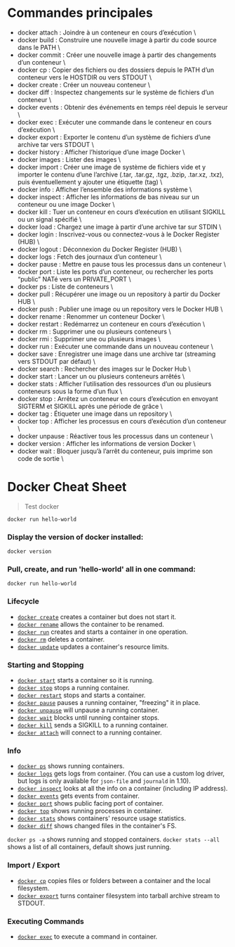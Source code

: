 # Commandes principales

- docker attach : Joindre à un conteneur en cours d’exécution \
- docker build : Construire une nouvelle image à partir du code source dans le PATH \
- docker commit : Créer une nouvelle image à partir des changements d’un conteneur \
- docker cp : Copier des fichiers ou des dossiers depuis le PATH d’un conteneur vers le HOSTDIR ou vers STDOUT \
- docker create : Créer un nouveau conteneur \
- docker diff : Inspectez changements sur le système de fichiers d’un conteneur \
- docker events : Obtenir des événements en temps réel depuis le serveur \
- docker exec : Exécuter une commande dans le conteneur en cours d’exécution \
- docker export : Exporter le contenu d’un système de fichiers d’une archive tar vers STDOUT \
- docker history : Afficher l’historique d’une image Docker \
- docker images : Lister des images \
- docker import : Créer une image de système de fichiers vide et y importer le contenu d’une l’archive (.tar, .tar.gz, .tgz, .bzip, .tar.xz, .txz), puis éventuellement y ajouter une étiquette (tag) \
- docker info : Afficher l’ensemble des informations système \
- docker inspect : Afficher les informations de bas niveau sur un conteneur ou une image Docker \
- docker kill : Tuer un conteneur en cours d’exécution en utilisant SIGKILL ou un signal spécifié \
- docker load : Chargez une image à partir d’une archive tar sur STDIN \
- docker login : Inscrivez-vous ou connectez-vous à le Docker Register (HUB) \
- docker logout : Déconnexion du Docker Register (HUB) \
- docker logs : Fetch des journaux d’un conteneur \
- docker pause : Mettre en pause tous les processus dans un conteneur \
- docker port : Liste les ports d’un conteneur, ou rechercher les ports “public” NATé vers un PRIVATE_PORT \
- docker ps : Liste de conteneurs \
- docker pull : Récupérer une image ou un repository à partir du Docker HUB \
- docker push : Publier une image ou un repository vers le Docker HUB \
- docker rename : Renommer un conteneur Docker \
- docker restart : Redémarrez un conteneur en cours d’exécution \
- docker rm : Supprimer une ou plusieurs conteneurs \
- docker rmi : Supprimer une ou plusieurs images \
- docker run : Exécuter une commande dans un nouveau conteneur \
- docker save : Enregistrer une image dans une archive tar (streaming vers STDOUT par défaut) \
- docker search : Rechercher des images sur le Docker Hub \
- docker start : Lancer un ou plusieurs conteneurs arrêtés \
- docker stats : Afficher l’utilisation des ressources d’un ou plusieurs conteneurs sous la forme d’un flux \
- docker stop : Arrêtez un conteneur en cours d’exécution en envoyant SIGTERM et SIGKILL après une période de grâce \
- docker tag : Étiqueter une image dans un repository \
- docker top : Afficher les processus en cours d’exécution d’un conteneur \
- docker unpause : Réactiver tous les processus dans un conteneur \
- docker version : Afficher les informations de version Docker \
- docker wait : Bloquer jusqu’à l’arrêt du conteneur, puis imprime son code de sortie \


# Docker Cheat Sheet
> Test docker

`docker run hello-world`

### Display the version of docker installed:
```docker version```

### Pull, create, and run 'hello-world' all in one command:
```docker run hello-world```

### Lifecycle

* [`docker create`](https://docs.docker.com/engine/reference/commandline/create) creates a container but does not start it.
* [`docker rename`](https://docs.docker.com/engine/reference/commandline/rename/) allows the container to be renamed.
* [`docker run`](https://docs.docker.com/engine/reference/commandline/run) creates and starts a container in one operation.
* [`docker rm`](https://docs.docker.com/engine/reference/commandline/rm) deletes a container.
* [`docker update`](https://docs.docker.com/engine/reference/commandline/update/) updates a container's resource limits.

### Starting and Stopping

* [`docker start`](https://docs.docker.com/engine/reference/commandline/start) starts a container so it is running.
* [`docker stop`](https://docs.docker.com/engine/reference/commandline/stop) stops a running container.
* [`docker restart`](https://docs.docker.com/engine/reference/commandline/restart) stops and starts a container.
* [`docker pause`](https://docs.docker.com/engine/reference/commandline/pause/) pauses a running container, "freezing" it in place.
* [`docker unpause`](https://docs.docker.com/engine/reference/commandline/unpause/) will unpause a running container.
* [`docker wait`](https://docs.docker.com/engine/reference/commandline/wait) blocks until running container stops.
* [`docker kill`](https://docs.docker.com/engine/reference/commandline/kill) sends a SIGKILL to a running container.
* [`docker attach`](https://docs.docker.com/engine/reference/commandline/attach) will connect to a running container.

### Info

* [`docker ps`](https://docs.docker.com/engine/reference/commandline/ps) shows running containers.
* [`docker logs`](https://docs.docker.com/engine/reference/commandline/logs) gets logs from container.  (You can use a custom log driver, but logs is only available for `json-file` and `journald` in 1.10).
* [`docker inspect`](https://docs.docker.com/engine/reference/commandline/inspect) looks at all the info on a container (including IP address).
* [`docker events`](https://docs.docker.com/engine/reference/commandline/events) gets events from container.
* [`docker port`](https://docs.docker.com/engine/reference/commandline/port) shows public facing port of container.
* [`docker top`](https://docs.docker.com/engine/reference/commandline/top) shows running processes in container.
* [`docker stats`](https://docs.docker.com/engine/reference/commandline/stats) shows containers' resource usage statistics.
* [`docker diff`](https://docs.docker.com/engine/reference/commandline/diff) shows changed files in the container's FS.

`docker ps -a` shows running and stopped containers.
`docker stats --all` shows a list of all containers, default shows just running.

### Import / Export

* [`docker cp`](https://docs.docker.com/engine/reference/commandline/cp) copies files or folders between a container and the local filesystem.
* [`docker export`](https://docs.docker.com/engine/reference/commandline/export) turns container filesystem into tarball archive stream to STDOUT.

### Executing Commands

* [`docker exec`](https://docs.docker.com/engine/reference/commandline/exec) to execute a command in container.

